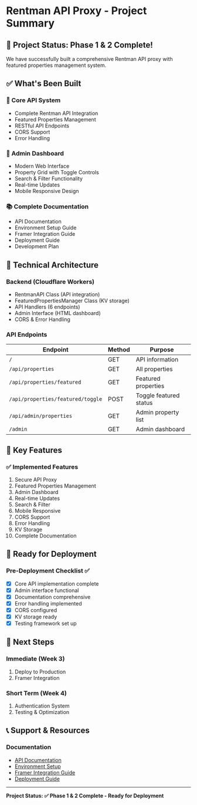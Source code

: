# Rentman API Proxy - Project Summary

## 🎉 Project Status: Phase 1 & 2 Complete!

We have successfully built a comprehensive Rentman API proxy with featured properties management system.

## ✅ What's Been Built

### 🚀 Core API System
- Complete Rentman API Integration
- Featured Properties Management
- RESTful API Endpoints
- CORS Support
- Error Handling

### 🎨 Admin Dashboard
- Modern Web Interface
- Property Grid with Toggle Controls
- Search & Filter Functionality
- Real-time Updates
- Mobile Responsive Design

### 📚 Complete Documentation
- API Documentation
- Environment Setup Guide
- Framer Integration Guide
- Deployment Guide
- Development Plan

## 🔧 Technical Architecture

### Backend (Cloudflare Workers)
- RentmanAPI Class (API integration)
- FeaturedPropertiesManager Class (KV storage)
- API Handlers (6 endpoints)
- Admin Interface (HTML dashboard)
- CORS & Error Handling

### API Endpoints
| Endpoint | Method | Purpose |
|----------|--------|---------|
| `/` | GET | API information |
| `/api/properties` | GET | All properties |
| `/api/properties/featured` | GET | Featured properties |
| `/api/properties/featured/toggle` | POST | Toggle featured status |
| `/api/admin/properties` | GET | Admin property list |
| `/admin` | GET | Admin dashboard |

## 🎯 Key Features

### ✅ Implemented Features
1. Secure API Proxy
2. Featured Properties Management
3. Admin Dashboard
4. Real-time Updates
5. Search & Filter
6. Mobile Responsive
7. CORS Support
8. Error Handling
9. KV Storage
10. Complete Documentation

## 🚀 Ready for Deployment

### Pre-Deployment Checklist ✅
- [x] Core API implementation complete
- [x] Admin interface functional
- [x] Documentation comprehensive
- [x] Error handling implemented
- [x] CORS configured
- [x] KV storage ready
- [x] Testing framework set up

## 🔄 Next Steps

### Immediate (Week 3)
1. Deploy to Production
2. Framer Integration

### Short Term (Week 4)
1. Authentication System
2. Testing & Optimization

## 📞 Support & Resources

### Documentation
- [API Documentation](./API-Documentation.md)
- [Environment Setup](./Environment-Setup.md)
- [Framer Integration Guide](./Framer-Integration-Guide.md)
- [Deployment Guide](./Deployment-Guide.md)

---

**Project Status: ✅ Phase 1 & 2 Complete - Ready for Deployment** 